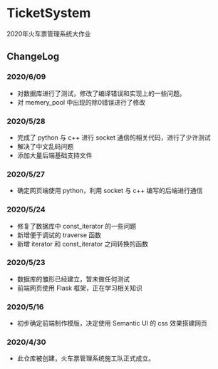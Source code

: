 # TicketSystem
2020年火车票管理系统大作业

## ChangeLog

### 2020/6/09

- 对数据库进行了测试，修改了编译错误和实现上的一些问题。
- 对 memery_pool 中出现的除0错误进行了修改

### 2020/5/28

- 完成了 python 与 c++ 进行 socket 通信的相关代码，进行了少许测试
- 解决了中文乱码问题
- 添加大量后端基础支持文件

### 2020/5/27

- 确定网页端使用 python，利用 socket 与 c++ 编写的后端进行通信

### 2020/5/24

- 修复了数据库中 const_iterator 的一些问题
- 新增便于调试的 traverse 函数
- 新增 iterator 和 const_iterator 之间转换的函数

### 2020/5/23

- 数据库的雏形已经建立，暂未做任何测试
- 前端网页使用 Flask 框架，正在学习相关知识

### 2020/5/16

- 初步确定前端制作模版，决定使用 Semantic UI 的 css 效果搭建网页

### 2020/4/30

- 此仓库被创建，火车票管理系统施工队正式成立。
